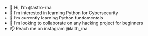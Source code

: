 - 👋 Hi, I’m @astro-rna
- 👀 I’m interested in learning Python for Cybersecurity
- 🌱 I’m currently learning Python fundamentals
- 💞️ I’m looking to collaborate on any hacking project for beginners
- 📫 Reach me on instagram @laith_rna

<!---
astro-rna/astro-rna is a ✨ special ✨ repository because its `README.md` (this file) appears on your GitHub profile.
You can click the Preview link to take a look at your changes.
--->
